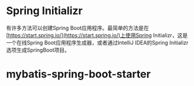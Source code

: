 # Spring Initializr
有许多方法可以创建Spring Boot应用程序。最简单的方法是在[https://start.spring.io/](https://start.spring.io/)上使用Spring Initializr，这是一个在线Spring Boot应用程序生成器，或者通过IntelliJ IDEA的Spring Initializr选项生成SpringBoot项目。
# mybatis-spring-boot-starter

<!--stackedit_data:
eyJoaXN0b3J5IjpbMTMwNjg3MDM4NSwxNDQ0NDMxNDYyLDU5Mz
AzNzAxOSw2MTUwODc4ODVdfQ==
-->